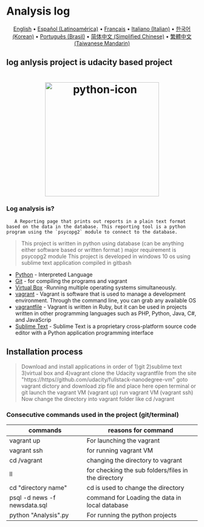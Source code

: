 # Analysis log
<p align="center">
  <a href="/docs/README-en.md">English</a> •
  <a href="/docs/README-esla.md">Español (Latinoamérica)</a> •
  <a href="/docs/README-fr.md">Français</a> •
  <a href="/docs/README-iteu.md">Italiano (Italian)</a> •
  <a href="/docs/README-kokr.md">한국어 (Korean)</a> •
  <a href="/docs/README-ptbr.md">Português (Brasil)</a> •
  <a href="/docs/README-zhcn.md">简体中文 (Simplified Chinese)</a> •
  <a href="/docs/README-zhtw.md">繁體中文 (Taiwanese Mandarin)</a>
</p>


##                                                               log anlysis project is udacity based project

<h1 align="center">
  <a href="https://github.com/bharathadolf/Analysislog"><img src="http://mathalope.co.uk/wp-content/uploads/2015/04/python-udacity-672x299.png" alt="python-icon" width="300"></a>
  <br>

### Log analysis is?
       A Reporting page that prints out reports in a plain text format based on the data in the database. This reporting tool is a python program using the `psycopg2` module to connect to the database.

> This project is written in python 
> using database (can be anything either software based or written format )
> major requirement is psycopg2 module
> This project is developed in windows 10 os
> using sublime text application
> compiled in gitbash

* [Python](https://www.python.org/) - Interpreted Language
* [Git](https://git-scm.com/) - for compiling the programs and vagrant
* [Virtual Box](https://www.virtualbox.org/) -Running multiple operating systems simultaneously.
* [vagrant](https://www.vagrantup.com/) - Vagrant is software that is used to manage a development environment. Through the command line, you can grab any available OS
* [vagrantfile](https://https//github.com/udacity/fullstack-nanodegree-vm) - Vagrant is written in Ruby, but it can be used in projects written in other programming languages such as PHP, Python, Java, C#, and JavaScrip
* [Sublime Text](https://www.sublimetext.com/3) - Sublime Text is a proprietary cross-platform source code editor with a Python application programming interface

## Installation process
>Download and install applications in order 
>of 1)git 2)sublime text 3)virtual box and 4)vagrant
>clone the Udacity vagrantfile from the site "https://https//github.com/udacity/fullstack-nanodegree-vm"
>goto vagrant dictory and download zip file and place here
>open terminal or git
>launch the vagrant VM (vagrant up)
>run vagrant VM (vagrant ssh)
>Now change the directory into vagrant folder  like cd /vagrant

### Consecutive commands used in the project (git/terminal)
| commands | reasons for command|
| ------ | ------ |
| vagrant up | For launching the vagrant  |
| vagrant ssh | for running vagrant VM |
| cd /vagrant | changing the directory to vagrant |
| ll | for checking the sub folders/files in the directory |
| cd "directory name" | cd is used to change the directory  |
| psql -d news -f newsdata.sql| command for Loading the data in local database |
| python "Analysis".py | For running the python projects |